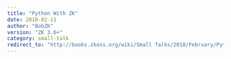 ```yaml
---
title: "Python With ZK"
date: 2010-02-11
author: "BobZK"
version: "ZK 3.6+"
category: small-talk
redirect_to: "http://books.zkoss.org/wiki/Small Talks/2010/February/Python With ZK"
---
```

